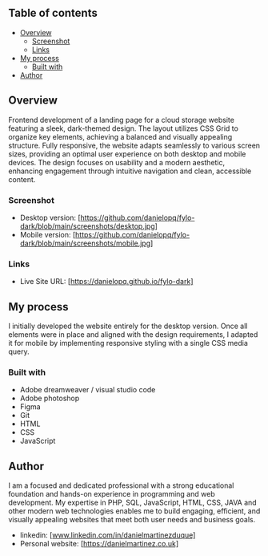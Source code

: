 ## Table of contents

- [Overview](#overview)
  - [Screenshot](#screenshot)
  - [Links](#links)
- [My process](#my-process)
  - [Built with](#built-with)
- [Author](#author)


## Overview

Frontend development of a landing page for a cloud storage website featuring a sleek, dark-themed design. The layout utilizes CSS Grid to organize key elements, achieving a balanced and visually appealing structure. Fully responsive, the website adapts seamlessly to various screen sizes, providing an optimal user experience on both desktop and mobile devices. The design focuses on usability and a modern aesthetic, enhancing engagement through intuitive navigation and clean, accessible content.  

### Screenshot

- Desktop version: [https://github.com/danielopq/fylo-dark/blob/main/screenshots/desktop.jpg]
- Mobile version: [https://github.com/danielopq/fylo-dark/blob/main/screenshots/mobile.jpg]


### Links

- Live Site URL: [https://danielopq.github.io/fylo-dark]

## My process

I initially developed the website entirely for the desktop version. Once all elements were in place and aligned with the design requirements, I adapted it for mobile by implementing responsive styling with a single CSS media query.

### Built with

- Adobe dreamweaver / visual studio code
- Adobe photoshop
- Figma
- Git
- HTML
- CSS
- JavaScript

## Author

I am a focused and dedicated professional with a strong educational foundation and hands-on experience in programming and web development. My expertise in PHP, SQL, JavaScript, HTML, CSS, JAVA and other modern web technologies enables me to build engaging, efficient, and visually appealing websites that meet both user needs and business goals.

- linkedin: [www.linkedin.com/in/danielmartinezduque]
- Personal website: [https://danielmartinez.co.uk]

